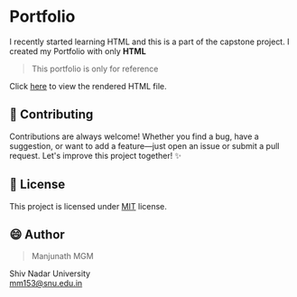 # Portfolio
I recently started learning HTML and this is a part of the capstone project.
I created my Portfolio with only **HTML**
>This portfolio is only for reference<br>

Click [here](https://htmlpreview.github.io/?https://github.com/ManjunathMGM/Portfolio-Project/blob/main/index.html) to view the rendered HTML file.

## 🤝 Contributing

Contributions are always welcome! Whether you find a bug, have a suggestion, or want to add a feature—just open an issue or submit a pull request. Let's improve this project together! ✨
</br>

## :pencil: License

This project is licensed under [MIT](https://opensource.org/licenses/MIT) license.
</br>

## 😄 Author
> Manjunath MGM </br>

Shiv Nadar University </br>
mm153@snu.edu.in
